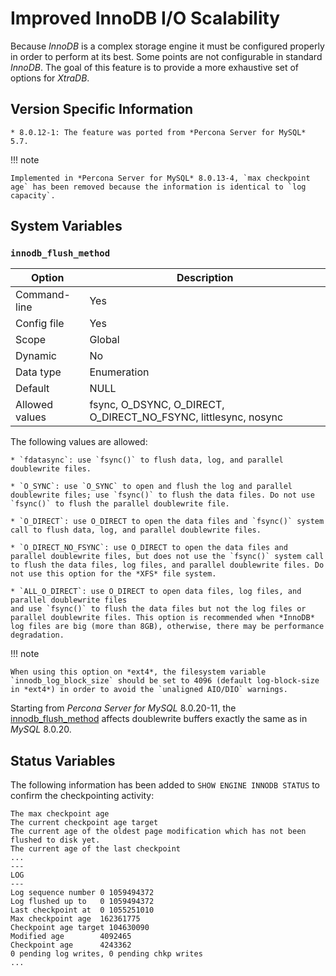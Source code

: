 # Improved InnoDB I/O Scalability

Because *InnoDB* is a complex storage engine it must be configured properly in
order to perform at its best. Some points are not configurable in standard
*InnoDB*. The goal of this feature is to provide a more exhaustive set of
options for *XtraDB*.

## Version Specific Information

    * 8.0.12-1: The feature was ported from *Percona Server for MySQL* 5.7.

!!! note

    Implemented in *Percona Server for MySQL* 8.0.13-4, `max checkpoint age` has been removed because the information is identical to `log capacity`.

## System Variables

### `innodb_flush_method`

| Option         | Description                                                     |
|----------------|-----------------------------------------------------------------|
| Command-line   | Yes                                                             |
| Config file    | Yes                                                             |
| Scope          | Global                                                          |
| Dynamic        | No                                                              |
| Data type      | Enumeration                                                     |
| Default        | NULL                                                            |
| Allowed values | fsync, O_DSYNC, O_DIRECT, O_DIRECT_NO_FSYNC, littlesync, nosync |

The following values are allowed:

    * `fdatasync`: use `fsync()` to flush data, log, and parallel doublewrite files.

    * `O_SYNC`: use `O_SYNC` to open and flush the log and parallel doublewrite files; use `fsync()` to flush the data files. Do not use `fsync()` to flush the parallel doublewrite file.

    * `O_DIRECT`: use O_DIRECT to open the data files and `fsync()` system call to flush data, log, and parallel doublewrite files.

    * `O_DIRECT_NO_FSYNC`: use O_DIRECT to open the data files and parallel doublewrite files, but does not use the `fsync()` system call to flush the data files, log files, and parallel doublewrite files. Do not use this option for the *XFS* file system.

    * `ALL_O_DIRECT`: use O_DIRECT to open data files, log files, and parallel doublewrite files
    and use `fsync()` to flush the data files but not the log files or
    parallel doublewrite files. This option is recommended when *InnoDB* log files are big (more than 8GB), otherwise, there may be performance degradation. 

!!! note

    When using this option on *ext4*, the filesystem variable `innodb_log_block_size` should be set to 4096 (default log-block-size in *ext4*) in order to avoid the `unaligned AIO/DIO` warnings.

Starting from *Percona Server for MySQL* 8.0.20-11, the [innodb_flush_method](https://dev.mysql.com/doc/refman/8.0/en/innodb-parameters.html#sysvar_innodb_flush_method) affects doublewrite buffers exactly the same as in *MySQL* 8.0.20.

## Status Variables

The following information has been added to `SHOW ENGINE INNODB STATUS` to confirm the checkpointing activity:

```text
The max checkpoint age
The current checkpoint age target
The current age of the oldest page modification which has not been flushed to disk yet.
The current age of the last checkpoint
...
---
LOG
---
Log sequence number 0 1059494372
Log flushed up to   0 1059494372
Last checkpoint at  0 1055251010
Max checkpoint age  162361775
Checkpoint age target 104630090
Modified age        4092465
Checkpoint age      4243362
0 pending log writes, 0 pending chkp writes
...
```

